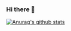 ### Hi there 👋
[![Anurag's github stats](https://github-readme-stats.vercel.app/api?username=heerey525)](https://github.com/anuraghazra/github-readme-stats)

<!--
**heerey525/heerey525** is a ✨ _special_ ✨ repository because its `README.md` (this file) appears on your GitHub profile.

Here are some ideas to get you started:

- 🔭 I’m currently working on ...
- 🌱 I’m currently learning ...
- 👯 I’m looking to collaborate on ...
- 🤔 I’m looking for help with ...
- 💬 Ask me about ...
- 📫 How to reach me: ...
- 😄 Pronouns: ...
- ⚡ Fun fact: ...
-->
